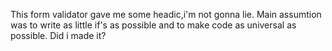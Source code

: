 This form validator gave me some headic,i'm not gonna lie. Main assumtion was to write as little if's as possible and to make code as universal as possible. Did i made it?